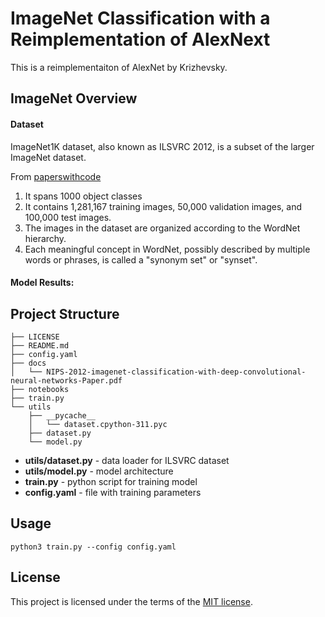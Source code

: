# ImageNet Classification with a Reimplementation of AlexNext

This is a reimplementaiton of AlexNet by Krizhevsky.

## ImageNet Overview

#### Dataset
ImageNet1K dataset, also known as ILSVRC 2012, is a subset of the larger ImageNet dataset.

From [paperswithcode](https://paperswithcode.com/dataset/imagenet-1k-1)

1. It spans 1000 object classes
2. It contains 1,281,167 training images, 50,000 validation images, and 100,000 test images. 
3. The images in the dataset are organized according to the WordNet hierarchy.
4. Each meaningful concept in WordNet, possibly described by multiple words or phrases, is called a "synonym set" or "synset".

#### Model Results:

## Project Structure
```
├── LICENSE
├── README.md
├── config.yaml
├── docs
│   └── NIPS-2012-imagenet-classification-with-deep-convolutional-neural-networks-Paper.pdf
├── notebooks
├── train.py
└── utils
    ├── __pycache__
    │   └── dataset.cpython-311.pyc
    ├── dataset.py
    └── model.py
```

- **utils/dataset.py** - data loader for ILSVRC dataset
- **utils/model.py** - model architecture
- **train.py** - python script for training model
- **config.yaml** - file with training parameters

## Usage
```
python3 train.py --config config.yaml
```

## License
This project is licensed under the terms of the [MIT license](https://choosealicense.com/licenses/mit/). 

